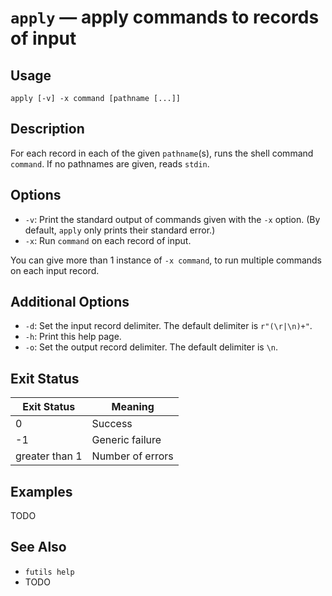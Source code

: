 # `apply` — apply commands to records of input

## Usage

```
apply [-v] -x command [pathname [...]]
```

## Description

For each record in each of the given `pathname`(s), runs the shell command
`command`. If no pathnames are given, reads `stdin`.

## Options

* `-v`: Print the standard output of commands given with the `-x` option. (By
  default, `apply` only prints their standard error.)
* `-x`: Run `command` on each record of input.

You can give more than 1 instance of `-x command`, to run multiple commands on
each input record.

## Additional Options

* `-d`: Set the input record delimiter. The default delimiter is `r"(\r|\n)+"`.
* `-h`: Print this help page.
* `-o`: Set the output record delimiter. The default delimiter is `\n`.

## Exit Status

| Exit Status    | Meaning            |
|----------------|--------------------|
|              0 | Success            |
|             -1 | Generic failure    |
| greater than 1 | Number of errors   |

## Examples

TODO

## See Also

* `futils help`
* TODO
